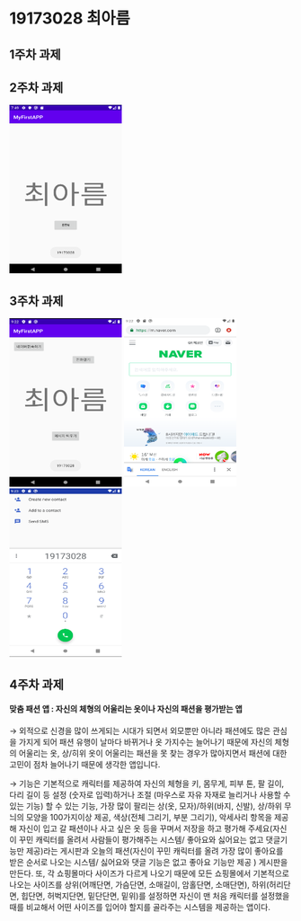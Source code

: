 # 19173028 최아름

## 1주차 과제

## 2주차 과제
<img width="200" height="300" src="./png/2주차.PNG"></img>

## 3주차 과제
<img width="200" height="300" src="./png/3주차1.PNG"></img> <img width="200" height="300" src="./png/3주차2.PNG"></img> <img width="200" height="300" src="./png/3주차3.PNG"></img>

## 4주차 과제
#### 맞춤 패션 앱 : 자신의 체형의 어울리는 옷이나 자신의 패션을 평가받는 앱
 → 외적으로 신경을 많이 쓰게되는 시대가 되면서 외모뿐만 아니라 패션에도 많은 관심을 가지게 되어 패션 유행이 날마다 바뀌거나 옷 가지수는 늘어나기 때문에 자신의 체형의 어울리는 옷, 상/히위 옷이 어울리는 패션을 못 찾는 경우가 많아지면서 패션에 대한 고민이 점차 늘어나기 때문에 생각한 앱입니다.
 
→ 기능은 기본적으로 캐릭터를 제공하여 자신의 체형을 키, 몸무게, 피부 톤, 팔 길이, 다리 길이 등 설정 (숫자로 입력)하거나 조절 (마우스로 자유 자재로 늘리거나 사용할 수있는 기능) 할 수 있는 기능, 가장 많이 팔리는 상(옷, 모자)/하위(바지, 신발), 상/하위 무늬의 모양을 100가지이상 제공, 색상(전체 그리기, 부분 그리기), 악세사리 항목을 제공해 자신이 입고 갈 패션이나 사고 싶은 옷 등을 꾸며서 저장을 하고 평가해 주세요(자신이 꾸민 캐릭터를 올려서 사람들이 평가해주는 시스템/ 좋아요와 싫어요는 없고 댓글기능만 제공)라는 게시판과 오늘의 패션(자신이 꾸민 캐릭터를 올려 가장 많이 좋아요를 받은 순서로 나오는 시스템/ 싫어요와 댓글 기능은 없고 좋아요 기능만 제공 ) 게시판을 만든다. 또, 각 쇼핑몰마다 사이즈가 다르게 나오기 때문에 모든 쇼핑몰에서 기본적으로 나오는 사이즈를 상위(어깨단면, 가슴단면, 소매길이, 암홀단면, 소매단면), 하위(허리단면, 힙단면, 허벅지단면, 밑단단면, 밑위)를 설정하면 자신이 맨 처음 캐릭터를 설정했을 때를 비교해서 어떤 사이즈를 입어야 할지를 골라주는 시스템을 제공하는 앱이다.

